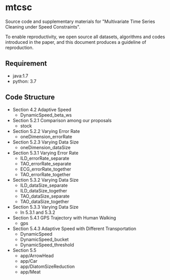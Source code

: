 # mtcsc
Source code and supplementary materials for "Multivariate Time Series Cleaning under Speed Constraints".

To enable reproductivity, we open source all datasets, algorithms and codes introduced in the paper, and this document produces a guideline of reproduction. 

## Requirement

- java:1.7
- python: 3.7

## Code Structure

* Section 4.2 Adaptive Speed
  * DynamicSpeed_beta_ws
* Section 5.2.1 Comparison among our proposals
  * stock
* Section 5.2.2  Varying Error Rate
  * oneDimension_errorRate
* Section 5.2.3 Varying Data Size
  * oneDimension_dataSize
* Section 5.3.1 Varying Error Rate
  * ILD_errorRate_separate
  * TAO_errorRate_separate
  * ECG_errorRate_together
  * TAO_errorRate_together
* Section 5.3.2 Varying Data Size
  * ILD_dataSize_separate
  * ILD_dataSize_together
  * TAO_dataSize_separate
  * TAO_dataSize_together
* Section 5.3.3 Varying Data Size
  * In 5.3.1 and 5.3.2
* Section 5.4.1 GPS Trajectory with Human Walking
  * gps
* Section 5.4.3 Adaptive Speed with Different Transportation
  * DynamicSpeed
  * DynamicSpeed_bucket
  * DynamicSpeed_threshold
* Section 5.5
  * app/ArrowHead
  * app/Car
  * app/DiatomSizeReduction
  * app/Meat
  